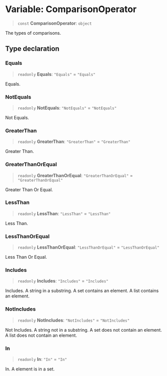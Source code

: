 # Variable: ComparisonOperator

> `const` **ComparisonOperator**: `object`

The types of comparisons.

## Type declaration

### Equals

> `readonly` **Equals**: `"Equals"` = `"Equals"`

Equals.

### NotEquals

> `readonly` **NotEquals**: `"NotEquals"` = `"NotEquals"`

Not Equals.

### GreaterThan

> `readonly` **GreaterThan**: `"GreaterThan"` = `"GreaterThan"`

Greater Than.

### GreaterThanOrEqual

> `readonly` **GreaterThanOrEqual**: `"GreaterThanOrEqual"` = `"GreaterThanOrEqual"`

Greater Than Or Equal.

### LessThan

> `readonly` **LessThan**: `"LessThan"` = `"LessThan"`

Less Than.

### LessThanOrEqual

> `readonly` **LessThanOrEqual**: `"LessThanOrEqual"` = `"LessThanOrEqual"`

Less Than Or Equal.

### Includes

> `readonly` **Includes**: `"Includes"` = `"Includes"`

Includes.
A string in a substring.
A set contains an element.
A list contains an element.

### NotIncludes

> `readonly` **NotIncludes**: `"NotIncludes"` = `"NotIncludes"`

Not Includes.
A string not in a substring.
A set does not contain an element.
A list does not contain an element.

### In

> `readonly` **In**: `"In"` = `"In"`

In.
A element is in a set.
